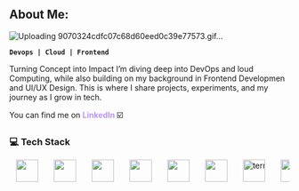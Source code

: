 ## About Me:
![Uploading 9070324cdfc07c68d60eed0c39e77573.gif…]()

**`Devops | Cloud | Frontend`**

Turning Concept into Impact I’m diving deep into DevOps and loud Computing, while also building on my background in Frontend Developmen and UI/UX Design. This is where I share projects, experiments, and my journey as I grow in tech. 
<p align="left">
   You can find me on
  <a href="https://linkedin.com/in/paclicedric" target="_blank" style="color:#BD93F9; font-weight:bold; text-decoration:none;">
    LinkedIn
  </a>
   ☑️
</p>
<h3 align="left">💻 Tech Stack</h3>
<p align="center" style="white-space:nowrap; overflow-x:auto;">
  <img src="https://cdn.simpleicons.org/html5/E34F26" height="40" style="margin:0 12px; vertical-align:middle;" />
  <img src="https://cdn.simpleicons.org/css/1572B6" height="40" style="margin:0 12px; vertical-align:middle;" /> 
  <img src="https://cdn.simpleicons.org/javascript/F7DF1E" height="40" style="margin:0 12px; vertical-align:middle;" />
  <img src="https://cdn.simpleicons.org/python/3776AB" height="40" style="margin:0 12px; vertical-align:middle;" />
  <img src="https://cdn.simpleicons.org/php/777BB4" height="40" style="margin:0 12px; vertical-align:middle;" />
  <img src="https://cdn.simpleicons.org/gnubash/4EAA25" height="40" style="margin:0 12px; vertical-align:middle;" /> 
  <img src="https://static.thenounproject.com/png/3936636-200.png" height="40" style="margin:0 12px; vertical-align:middle;" alt="terminal icon" /> 
  <img src="https://cdn.simpleicons.org/docker/2496ED" height="40" style="margin:0 12px; vertical-align:middle;" />
  <img src="https://cdn.simpleicons.org/linux/000000" height="40" style="margin:0 12px; vertical-align:middle;" />
  <img src="https://cdn.simpleicons.org/express/000000" height="40" style="margin:0 12px; vertical-align:middle;" />
  <img src="https://cdn.simpleicons.org/tailwindcss/06B6D4" height="40" style="margin:0 12px; vertical-align:middle;" />
  <img src="https://cdn.simpleicons.org/figma/F24E1E" height="40" style="margin:0 12px; vertical-align:middle;" />
  <img src="https://cdn.simpleicons.org/wordpress/21759B" height="40" style="margin:0 12px; vertical-align:middle;" />
  <img src="https://cdn.simpleicons.org/apache/D22128" height="40" style="margin:0 12px; vertical-align:middle;" />
  <img src="https://cdn.simpleicons.org/mysql/4479A1" height="40" style="margin:0 12px; vertical-align:middle;" />
  <img src="https://cdn.simpleicons.org/mongodb/47A248" height="40" style="margin:0 12px; vertical-align:middle;" />
  <img src="https://cdn.simpleicons.org/postgresql/4169E1" height="40" style="margin:0 12px; vertical-align:middle;" />
  <img src="https://cdn.simpleicons.org/arduino/00979D" height="40" style="margin:0 12px; vertical-align:middle;" />
  <img src="https://cdn.simpleicons.org/postman/FF6C37" height="40" style="margin:0 12px; vertical-align:middle;" />
</p>
</p>

